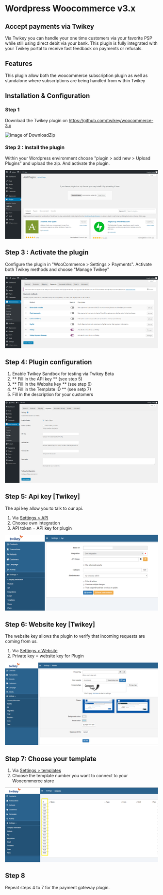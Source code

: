 # Wordpress Woocommerce v3.x

## Accept payments via Twikey

Via Twikey you can handle your one time customers via your favorite PSP 
while still using direct debit via your bank. This plugin is fully integrated with your 
Twikey portal to receive fast feedback on payments or refusals.

## Features

This plugin allow both the woocommerce subscription plugin as well as standalone 
where subscriptions are being handled from within Twikey  

## Installation & Configuration

### Step 1
Download the Twikey plugin on https://github.com/twikey/woocommerce-3.x

![Image of DownloadZip](images/DownloadPluginZip.png)

### Step 2 : Install the plugin

Within your Wordpress environment choose "plugin > add new > Upload Plugins"
and upload the zip. And activate the plugin.

![Image of UploadPlugin](images/UploadPlugin.png)

## Step 3 : Activate the plugin

Configure the plugin in "WooCommerce > Settings > Payments".
Activate both Twikey methods and choose "Manage Twikey"

![Image of ActivatedMethods](images/ActivateMethods.png)

## Step 4: Plugin configuration

1. Enable Twikey Sandbox for testing via Twikey Beta
2. ** Fill in the API key ** (see step 5)
3. ** Fill in the Website key ** (see step 6)
4. ** Fill in the Template ID ** (see setp 7)
5. Fill in the description for your customers

![Image of TwikeyMethodManaging](images/TwikeyMethodManaging.png)

## Step 5: Api key [Twikey]

The api key allow you to talk to our api.

1. Via [Settings > API](https://www.twikey.com/r/admin#/c/settings/ei)
2. Choose own integration
3. API token = API key for plugin

![Image of APIKey](images/APIKeyModified.png)

## Step 6: Website key [Twikey]

The website key allows the plugin to verify that incoming requests are coming from us.

1. Via [Settings > Website](https://www.twikey.com/r/admin#/c/settings/ip)
2. Private key = website key for Plugin

![Image of WebsiteKey](images/WebsiteKey.png)

## Step 7: Choose your template

 1. Via [Settings > templates](https://www.twikey.com/r/admin#/c/contracttemplate)
 3. Choose the template number you want to connect to your Woocommerce store

![Image of TemplateKey](images/TemplateKeyModified.png)

## Step 8

Repeat steps 4 to 7 for the payment gateway plugin.
